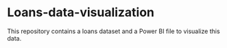 # Loans-data-visualization
This repository contains a loans dataset and a Power BI file to visualize this data.
